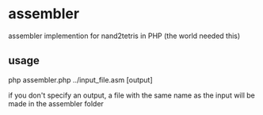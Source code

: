 # assembler
assembler implemention for nand2tetris in PHP (the world needed this)

## usage
php assembler.php ../input_file.asm [output]

if you don't specify an output, a file with the same name as the input will be made in the assembler folder
